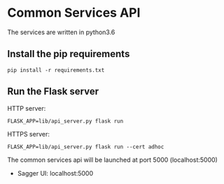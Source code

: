 # Common Services API
The services are written in python3.6
## Install the pip requirements
```
pip install -r requirements.txt
```

## Run the Flask server
HTTP server:
```
FLASK_APP=lib/api_server.py flask run
```
HTTPS server:
```
FLASK_APP=lib/api_server.py flask run --cert adhoc
```

The common services api will be launched at port 5000 (localhost:5000)

 - Sagger UI: localhost:5000